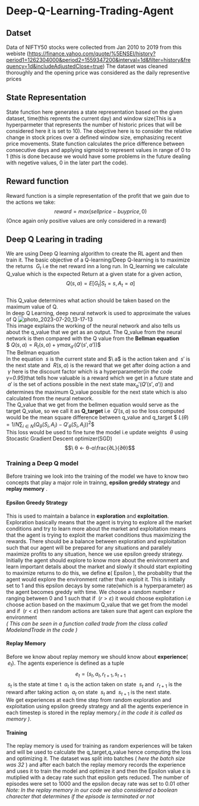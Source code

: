 # Deep-Q-Learning-Trading-Agent
## Datset
Data of NIFTY50 stocks were collected from Jan 2010 to 2019 from this webiste (https://finance.yahoo.com/quote/%5ENSEI/history?period1=1262304000&period2=1559347200&interval=1d&filter=history&frequency=1d&includeAdjustedClose=true) The dataset was cleaned thoroughly and the opening price was considered as the daily representive prices 
## State Representation 
State function here generates a state representation based on the given dataset, time(this reprents the current day) and window size(This is a hyperparmeter that represents the number of historic prices that will be considered here it is set to 10). The obejctive here is to consider the relative change in stock prices over a defined window size, emphasizing recent price movements. State function calculates the price difference between consecutive days and applying sigmoid to represent values in range of 0 to 1 (this is done because we would have some problems in the future dealing with negetive values, 0 in the later part the code).
## Reward function
Reward function is a simple representation of the profit that we gain due to the actions we take:
$$\ reward=max(sellprice-buyprice,0)$$
(Once again only positive values are only considered in a reward)
## Deep Q Learing in trading
We are using Deep Q learning algorithm to create the RL agent and then train it. The basic objective of a Q-learning/Deep Q-learning  is to maximize the returns $\ G_t$ i.e the net reward inn a long run. In Q_learning we calculate Q_value which is the expected Return at a given state for a given action,
$$\ Q(s,a) = E[G_t|S_t=s,A_t=a] $$ <br>
This Q_value determines what action should be taken based on the maximum value of Q.<br>
In deep Q Learning, deep neural network is used to approximate the values of Q
![photo_2023-07-20_13-17-13](https://github.com/rakshith-2100/Deep-Q-Learning-Trading-Agent/assets/99346822/d609477e-a4a5-4192-8dc3-fc07cac04307) <br>
This image explains the working of the neural network and also tells us about the q_value that we get as an output.
The Q_value from the neural network is then compared with the Q value from the **Bellman equation**<br>
$$\ Q(s,a)=R_t(s,a)+γmax_{a'}(Q'(s',a')) \$$ <br>
The Bellman equation <br>
In the equation $\ s$ is the current state and $\ a\$ is the action taken and $\ s'$ is the next state and $\ R(s,a)$ is the reward that we get after doing action a and $\ γ$ here is the discount factor which is a hyperparameter(*in the code γ=0.95*)that tells how valuable is a reward which we get in a future state and $\ a'$ is the set of actions possible in the next state $\max_a'(Q'(s',a'))$ and  determines the maximum Q_value possible for the next state which is also calculated from the neural network.<br>
The Q_value that we get from the bellmen equation would serve as the target Q_value, so we call it as **Q_target** i.e $\ Q'(s,a)$  so the loss computed would be the mean square difference between q_value and q_target 
$$\ L(θ)=1/N\sum_{i∈N}(Q_θ(S_i,A_i)-Q'_θ(S_i,A_i))^2\$$ <br>
This loss would be used to fine tune the model i.e update weights $\ θ$ using Stocastic Gradient Descent optimizer(SGD)
$$\ θ <- θ-α\frac{∂L}{∂θ}$$
### Training a Deep Q model
Before training we look into the training of the model we have to know two concepts that play a major role in trainng, **epsilon greddy strategy** and **replay memory** .
#### Epsilon Greedy Strategy
This is used to maintain a balance in **exploration** and **exploitation**. Exploration basically means that the agent is trying to explore all the market conditions and try to learn more about the market and exploitation means that the agent is trying to exploit the market conditions thus maximizing the rewards. There should be a balance between exploration and exploitation such that our agent will be prepared for any situations and parallely maximize profits to any situation, hence we use epsilon greedy strategy. Initially the agent  should explore to know  more about the enivironment and learn important details about the market and slowly it should start exploiting to maximize returns to do this, we define **ε**( Epsilon ), the probablity that the agent would explore the environment rather than exploit it. This is initially set to 1 and this epsilon decays by some rate(which is a hyperparameter) as the agent becomes greddy with time. We choose a random number r ranging between 0 and 1 such that if $\ (r>ε)$ it would choose exploitation i.e choose action based on the maximum Q_value that we get from the model and if $\ (r<ε)$ then random actions are taken sure that agent can explore the environment<br>
*( This can be seen in a function called trade from the class called ModelandTrade in the code )*
#### Replay Memory
Before we know about replay memory we should know about **experience**( $\ e_t$). The agents experience is defined as a tuple
$$\ e_t=(s_t,a_t,r_{t+1},s_{t+1}$$
$\ s_t$ is the state at time t $\ a_t$ is the action taken on state $\ s_t$ and $\ r_{t+1}$ is the reward after taking action $\ a_t$ on state $\ s_t$ and $\ s_{t+1}$ is the next state.<br>
We get experiences at each time step from random exploration and exploitation using epsilon greedy strategy and all the agents experience in each timestep is stored in the replay memory.*( in the code it is called as memory )*.
#### Training 
The replay memory is used for training as random experiences will be taken and will be used to calculate the q_target,q_value hence computing the loss and optimizing it.
The dataset was split into batches ( *here the batch size was 32* ) and after each batch the replay memory records the experience and uses it to train the model and optimize it and then the Epsilon value ε is mutiplied with a decay rate such that epsilon gets reduced. The number of episodes were set to 1000 and the epsilon decay rate was set to 0.01 other<br>
*Note: In the replay memory in our code we also considered a boolean charecter that determines if the episode is terminated or not*
